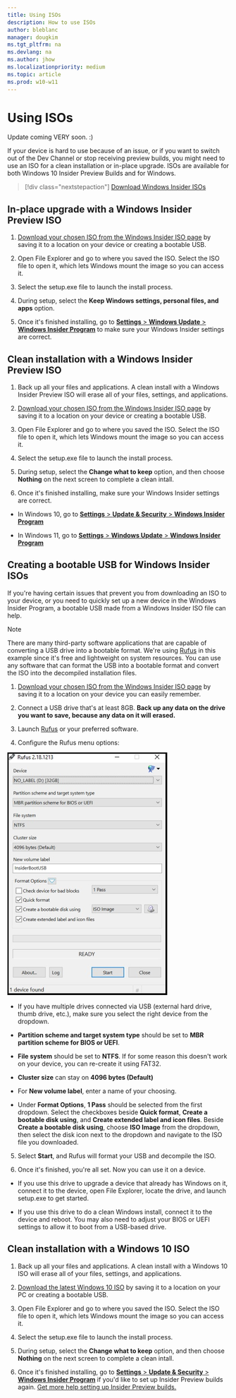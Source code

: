 ```yaml
---
title: Using ISOs
description: How to use ISOs
author: bleblanc
manager: dougkim
ms.tgt_pltfrm: na
ms.devlang: na
ms.author: jhow
ms.localizationpriority: medium
ms.topic: article
ms.prod: w10-w11
---
```


# Using ISOs

Update coming VERY soon.  :)

If your device is hard to use because of an issue, or if you want to switch out of the Dev Channel or stop receiving preview builds, you might need to use an ISO for a clean installation or in-place upgrade. ISOs are available for both Windows 10 Insider Preview Builds and for Windows.

> [!div class="nextstepaction"]
> [Download Windows Insider ISOs](https://aka.ms/WIPISO)

## In-place upgrade with a Windows Insider Preview ISO 

1. [Download your chosen ISO from the Windows Insider ISO page](https://aka.ms/WIPISO) by saving it to a location on your device or creating a bootable USB.

2. Open File Explorer and go to where you saved the ISO. Select the ISO file to open it, which lets Windows mount the image so you can access it.

3. Select the setup.exe file to launch the install process.

4. During setup, select the **Keep Windows settings, personal files, and apps** option.

5. Once it's finished installing, go to [**Settings** > **Windows Update** > **Windows Insider Program**](https://aka.ms/WIPSettings) to make sure your Windows Insider settings are correct.

## Clean installation with a Windows Insider Preview ISO 

1. Back up all your files and applications. A clean install with a Windows Insider Preview ISO will erase all of your files, settings, and applications.

2. [Download your chosen ISO from the Windows Insider ISO page](https://aka.ms/WIPISO) by saving it to a location on your device or creating a bootable USB.

3. Open File Explorer and go to where you saved the ISO. Select the ISO file to open it, which lets Windows mount the image so you can access it.

4. Select the setup.exe file to launch the install process.

5. During setup, select the **Change what to keep** option, and then choose **Nothing** on the next screen to complete a clean intall.

6. Once it's finished installing, make sure your Windows Insider settings are correct.

- In Windows 10, go to [**Settings** > **Update & Security** > **Windows Insider Program**](https://aka.ms/WIPSettings)

- In Windows 11, go to [**Settings** > **Windows Update** > **Windows Insider Program**](https://aka.ms/WIPSettings)

## Creating a bootable USB for Windows Insider ISOs

If you're having certain issues that prevent you from downloading an ISO to your device, or you need to quickly set up a new device in the Windows Insider Program, a bootable USB made from a Windows Insider ISO file can help.

> [!NOTE] 
> There are many third-party software applications that are capable of converting a USB drive into a bootable format. We're using [Rufus](https://rufus.akeo.ie/) in this example since it's free and lightweight on system resources. You can use any software that can format the USB into a bootable format and convert the ISO into the decompiled installation files.

1. [Download your chosen ISO from the Windows Insider ISO page](https://aka.ms/WIPISO) by saving it to a location on your device you can easily remember.

2. Connect a USB drive that's at least 8GB. **Back up any data on the drive you want to save, because any data on it will erased.**

3. Launch [Rufus](https://rufus.akeo.ie/) or your preferred software.

4. Configure the Rufus menu options:

![Rufus menu options](images/Rufus-ISO-options.png)

- If you have multiple drives connected via USB (external hard drive, thumb drive, etc.), make sure you select the right device from the dropdown.

- **Partition scheme and target system type** should be set to **MBR partition scheme for BIOS or UEFI**. 

- **File system** should be set to **NTFS**. If for some reason this doesn't work on your device, you can re-create it using FAT32.

- **Cluster size** can stay on **4096 bytes (Default)**

- For **New volume label**, enter a name of your choosing.

- Under **Format Options**, **1 Pass** should be selected from the first dropdown. Select the checkboxes beside **Quick format**, **Create a bootable disk using**, and **Create extended label and icon files**. Beside **Create a bootable disk using**, choose **ISO Image** from the dropdown, then select the disk icon next to the dropdown and navigate to the ISO file you downloaded.

5. Select **Start**, and Rufus will format your USB and decompile the ISO.

6. Once it's finished, you're all set. Now you can use it on a device.

- If you use this drive to upgrade a device that already has Windows on it, connect it to the device, open File Explorer, locate the drive, and launch setup.exe to get started.

- If you use this drive to do a clean Windows install, connect it to the device and reboot. You may also need to adjust your BIOS or UEFI settings to allow it to boot from a USB-based drive.

## Clean installation with a Windows 10 ISO

1. Back up all your files and applications. A clean install with a Windows 10 ISO will erase all of your files, settings, and applications.

2. [Download the latest Windows 10 ISO](https://www.microsoft.com/software-download/windows10) by saving it to a location on your PC or creating a bootable USB.

3. Open File Explorer and go to where you saved the ISO. Select the ISO file to open it, which lets Windows mount the image so you can access it.

4. Select the setup.exe file to launch the install process.

5. During setup, select the **Change what to keep** option, and then choose **Nothing** on the next screen to complete a clean intall.

6. Once it's finished installing, go to [**Settings** > **Update & Security** > **Windows Insider Program**](https://aka.ms/WIPSettings) if you'd like to set up Insider Preview builds again. [Get more help setting up Insider Preview builds.](./get-started.md)
